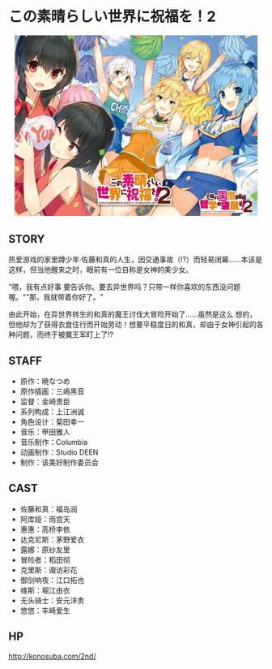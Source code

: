# この素晴らしい世界に祝福を！2

![poster](poster.jpg)

## STORY

热爱游戏的家里蹲少年·佐藤和真的人生，因交通事故（!?）而轻易闭幕……本该是这样，但当他醒来之时，眼前有一位自称是女神的美少女。

"喂，我有点好事 要告诉你。要去异世界吗？只带一样你喜欢的东西没问题喔。""那，我就带着你好了。"

由此开始，在异世界转生的和真的魔王讨伐大冒险开始了……虽然是这么 想的，但他却为了获得衣食住行而开始劳动！想要平稳度日的和真，却由于女神引起的各种问题，而终于被魔王军盯上了!?

## STAFF

- 原作：暁なつめ
- 原作插画：三嶋黑音
- 监督：金崎贵臣
- 系列构成：上江洲诚
- 角色设计：菊田幸一
- 音乐：甲田雅人
- 音乐制作：Columbia
- 动画制作：Studio DEEN
- 制作：该美好制作委员会

## CAST

- 佐藤和真：福岛润
- 阿库娅：雨宫天
- 惠惠：高桥李依
- 达克尼斯：茅野爱衣
- 露娜：原纱友里
- 冒险者：稻田彻
- 克里斯：诹访彩花
- 御剑响夜：江口拓也
- 维斯：堀江由衣
- 无头骑士：安元洋贵
- 悠悠：丰崎爱生

## HP

http://konosuba.com/2nd/